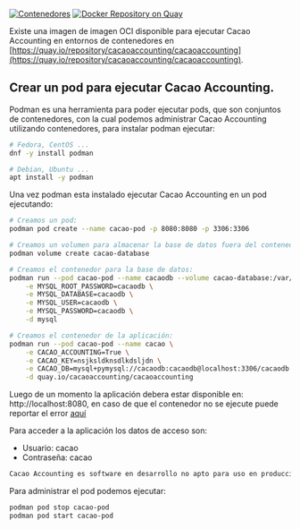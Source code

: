 [![Contenedores](https://github.com/cacao-accounting/cacao-accounting/actions/workflows/container.yml/badge.svg)](https://github.com/cacao-accounting/cacao-accounting/actions/workflows/container.yml)
[![Docker Repository on Quay](https://quay.io/repository/cacaoaccounting/cacaoaccounting/status "Docker Repository on Quay")](https://quay.io/repository/cacaoaccounting/cacaoaccounting)

Existe una imagen de imagen OCI disponible para ejecutar Cacao Accounting en entornos de contenedores en [https://quay.io/repository/cacaoaccounting/cacaoaccounting](https://quay.io/repository/cacaoaccounting/cacaoaccounting).

## Crear un pod para ejecutar Cacao Accounting.

Podman es una herramienta para poder ejecutar pods, que son conjuntos de contenedores, con la cual 
podemos administrar Cacao Accounting utilizando contenedores, para instalar podman ejecutar:

```bash
# Fedora, CentOS ...
dnf -y install podman

# Debian, Ubuntu ...
apt install -y podman
```

Una vez podman esta instalado ejecutar Cacao Accounting en un pod ejecutando:

```bash
# Creamos un pod:
podman pod create --name cacao-pod -p 8080:8080 -p 3306:3306

# Creamos un volumen para almacenar la base de datos fuera del contenedor:
podman volume create cacao-database

# Creamos el contenedor para la base de datos:
podman run --pod cacao-pod --name cacaodb --volume cacao-database:/var/lib/mysql  \
    -e MYSQL_ROOT_PASSWORD=cacaodb \
    -e MYSQL_DATABASE=cacaodb \
    -e MYSQL_USER=cacaodb \
    -e MYSQL_PASSWORD=cacaodb \
    -d mysql

# Creamos el contenedor de la aplicación:
podman run --pod cacao-pod --name cacao \
    -e CACAO_ACCOUNTING=True \
    -e CACAO_KEY=nsjksldknsdlkdsljdn \
    -e CACAO_DB=mysql+pymysql://cacaodb:cacaodb@localhost:3306/cacaodb \
    -d quay.io/cacaoaccounting/cacaoaccounting
``` 
Luego de un momento la aplicación debera estar disponible en: http://localhost:8080, en caso de
que el contenedor no se ejecute puede reportar el error [aquí](https://github.com/cacao-accounting/cacao-accounting/issues)

Para acceder a la aplicación los datos de acceso son:

- Usuario: cacao
- Contraseña: cacao

```bash
Cacao Accounting es software en desarrollo no apto para uso en producción.
```

Para administrar el pod podemos ejecutar:

```bash
podman pod stop cacao-pod
podman pod start cacao-pod
```
